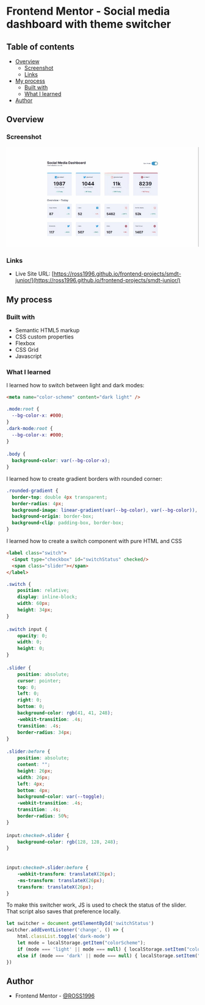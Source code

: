 # Frontend Mentor - Social media dashboard with theme switcher

## Table of contents

- [Overview](#overview)
  - [Screenshot](#screenshot)
  - [Links](#links)
- [My process](#my-process)
  - [Built with](#built-with)
  - [What I learned](#what-i-learned)
- [Author](#author)

## Overview

### Screenshot

![Design preview for the Social media dashboard with theme switcher coding challenge](./dashboard.gif)

### Links

- Live Site URL: [https://ross1996.github.io/frontend-projects/smdt-junior/](https://ross1996.github.io/frontend-projects/smdt-junior/)

## My process

### Built with

- Semantic HTML5 markup
- CSS custom properties
- Flexbox
- CSS Grid
- Javascript

### What I learned

I learned how to switch between light and dark modes:

```html
<meta name="color-scheme" content="dark light" />
```

```css
.mode:root {
  --bg-color-x: #000;
}
.dark-mode:root {
  --bg-color-x: #000;
}

.body {
  background-color: var(--bg-color-x);
}
```

I learned how to create gradient borders with rounded corner:

```css
.rounded-gradient {
  border-top: double 4px transparent;
  border-radius: 4px;
  background-image: linear-gradient(var(--bg-color), var(--bg-color)), linear-gradient(to right, hsl(37, 97%, 70%), hsl(329, 70%, 58%));
  background-origin: border-box;
  background-clip: padding-box, border-box;
}
```

I learned how to create a switch component with pure HTML and CSS

```html
<label class="switch">
  <input type="checkbox" id="switchStatus" checked/>
  <span class="slider"></span>
</label>
```

```css
.switch {
    position: relative;
    display: inline-block;
    width: 60px;
    height: 34px;
}

.switch input {
    opacity: 0;
    width: 0;
    height: 0;
}

.slider {
    position: absolute;
    cursor: pointer;
    top: 0;
    left: 0;
    right: 0;
    bottom: 0;
    background-color: rgb(41, 41, 248);
    -webkit-transition: .4s;
    transition: .4s;
    border-radius: 34px;
}

.slider:before {
    position: absolute;
    content: "";
    height: 26px;
    width: 26px;
    left: 4px;
    bottom: 4px;
    background-color: var(--toggle);
    -webkit-transition: .4s;
    transition: .4s;
    border-radius: 50%;
}

input:checked+.slider {
    background-color: rgb(128, 128, 248);
}


input:checked+.slider:before {
    -webkit-transform: translateX(26px);
    -ms-transform: translateX(26px);
    transform: translateX(26px);
}
```

To make this switcher work, JS is used to check the status of the slider. That script also saves that preference locally.

```js
let switcher = document.getElementById('switchStatus')
switcher.addEventListener('change', () => {
    html.classList.toggle('dark-mode')
    let mode = localStorage.getItem("colorScheme");
    if (mode === 'light' || mode === null) { localStorage.setItem("colorScheme", "dark")}
    else if (mode === 'dark' || mode === null) { localStorage.setItem("colorScheme", "light");}
})
```

## Author

- Frontend Mentor - [@ROSS1996](https://www.frontendmentor.io/profile/ROSS1996)
